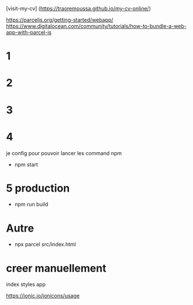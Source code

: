 [visit-my-cv] (https://traoremoussa.github.io/my-cv-online/)

https://parceljs.org/getting-started/webapp/
https://www.digitalocean.com/community/tutorials/how-to-bundle-a-web-app-with-parcel-js

# 1

# 2

# 3

# 4

je config pour pouvoir lancer les command npm

- npm start

# 5 production

- npm run build

# Autre

- npx parcel src/index.html

# creer manuellement

index
styles
app

https://ionic.io/ionicons/usage
